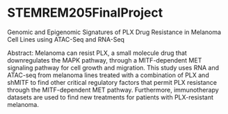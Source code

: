 # STEMREM205FinalProject
Genomic and Epigenomic Signatures of PLX Drug Resistance in Melanoma Cell Lines using ATAC-Seq and RNA-Seq

Abstract:
Melanoma can resist PLX, a small molecule drug that downregulates the MAPK pathway, through a MITF-dependent MET signaling pathway for cell growth and migration. This study uses RNA and ATAC-seq from melanoma lines treated with a combination of PLX and shMITF to find other critical regulatory factors that permit PLX resistance through the MITF-dependent MET pathway. Furthermore, immunotherapy datasets are used to find new treatments for patients with PLX-resistant melanoma.
